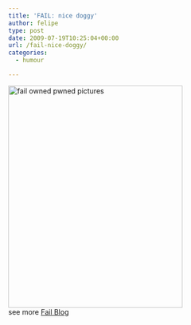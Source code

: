 ```yaml
---
title: 'FAIL: nice doggy'
author: felipe
type: post
date: 2009-07-19T10:25:04+00:00
url: /fail-nice-doggy/
categories:
  - humour

---
```

[<img class="mine_4467733" title="fail-owned-dog-name-fail" src="http://failblog.wordpress.com/files/2009/06/fail-owned-dog-name-fail.jpg" alt="fail owned pwned pictures" width="350" height="445" />][1]  
see more [Fail Blog][2]

 [1]: http://failblog.org/2009/06/28/friendly-pet-fail/
 [2]: http://failblog.org